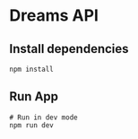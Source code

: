 # Dreams API

## Install dependencies
```
npm install
```

## Run App
```
# Run in dev mode
npm run dev
```
